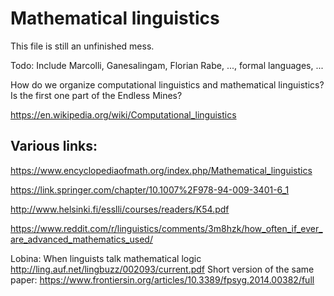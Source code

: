 # Mathematical linguistics

This file is still an unfinished mess.

Todo: Include Marcolli, Ganesalingam, Florian Rabe, ..., formal languages, ...

How do we organize computational linguistics and mathematical linguistics? Is the first one part of the Endless Mines?

https://en.wikipedia.org/wiki/Computational_linguistics


## Various links:

https://www.encyclopediaofmath.org/index.php/Mathematical_linguistics

https://link.springer.com/chapter/10.1007%2F978-94-009-3401-6_1

http://www.helsinki.fi/esslli/courses/readers/K54.pdf

https://www.reddit.com/r/linguistics/comments/3m8hzk/how_often_if_ever_are_advanced_mathematics_used/

Lobina: When linguists talk mathematical logic
http://ling.auf.net/lingbuzz/002093/current.pdf
Short version of the same paper: https://www.frontiersin.org/articles/10.3389/fpsyg.2014.00382/full
